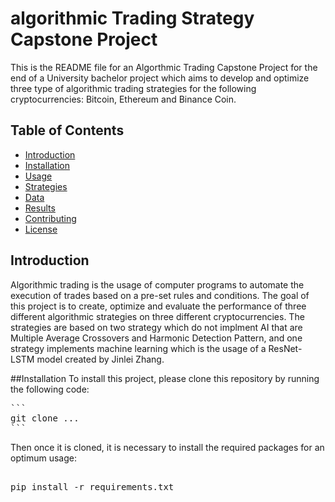 # algorithmic Trading Strategy Capstone Project

This is the README file for an Algorthmic Trading Capstone Project for the end of a University bachelor project which aims to develop and optimize three type of algorithmic trading strategies for the following cryptocurrencies: Bitcoin, Ethereum and Binance Coin.

## Table of Contents
- [Introduction](#introduction)
- [Installation](#installation)
- [Usage](#usage)
- [Strategies](#strategies)
- [Data](#data)
- [Results](#results)
- [Contributing](#contributing)
- [License](#license)

## Introduction
Algorithmic trading is the usage of computer programs to automate the execution of trades based on a pre-set rules and conditions. The goal of this project is to create, optimize and evaluate the performance of three different algorithmic strategies on three different cryptocurrencies. The strategies are based on two strategy which do not implment AI that are Multiple Average Crossovers and Harmonic Detection Pattern, and one strategy implements machine learning which is the usage of a ResNet-LSTM model created by Jinlei Zhang.

##Installation
To install this project, please clone this repository by running the following code:

<pre>
```
git clone ...
```
</pre>


Then once it is cloned, it is necessary to install the required packages for an optimum usage: 

<pre>

pip install -r requirements.txt

</pre>
